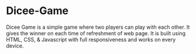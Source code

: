 # Dicee-Game
Dicee Game is a simple game where two players can play with each other. It gives the winner on each time of refreshment of web page. It is built using HTML, CSS, &amp; Javascript with full responsiveness and works on every device.

